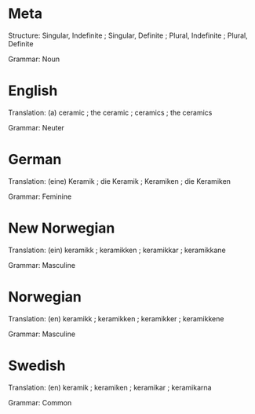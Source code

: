 Meta
====

Structure: Singular, Indefinite ; Singular, Definite ; Plural, Indefinite ; Plural, Definite

Grammar:   Noun



English
=======

Translation: (a) ceramic ; the ceramic ; ceramics ; the ceramics

Grammar:     Neuter



German
======

Translation: (eine) Keramik ; die Keramik ; Keramiken ; die Keramiken

Grammar:     Feminine



New Norwegian
=============

Translation: (ein) keramikk ; keramikken ; keramikkar ; keramikkane

Grammar:     Masculine



Norwegian
=========

Translation: (en) keramikk ; keramikken ; keramikker ; keramikkene

Grammar:     Masculine



Swedish
=======

Translation: (en) keramik ; keramiken ; keramikar ; keramikarna

Grammar:     Common
